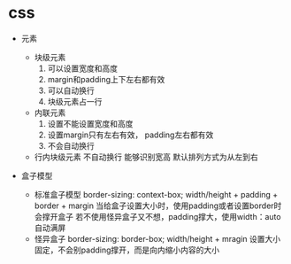 # css

- 元素
  - 块级元素
    1. 可以设置宽度和高度
    2. margin和padding上下左右都有效
    3. 可以自动换行
    4. 块级元素占一行
  - 内联元素
    1. 设置不能设置宽度和高度
    2. 设置margin只有左右有效， padding左右都有效
    3. 不会自动换行
  - 行内块级元素
    不自动换行
    能够识别宽高
    默认排列方式为从左到右

- 盒子模型
  - 标准盒子模型 border-sizing: context-box;
    width/height + padding + border + margin
    当给盒子设置大小时，使用padding或者设置border时会撑开盒子
    若不使用怪异盒子又不想，padding撑大，使用width：auto 自动满屏
  - 怪异盒子 border-sizing: border-box;
    width/height + mragin
    设置大小固定，不会别padding撑开，而是向内缩小内容的大小

